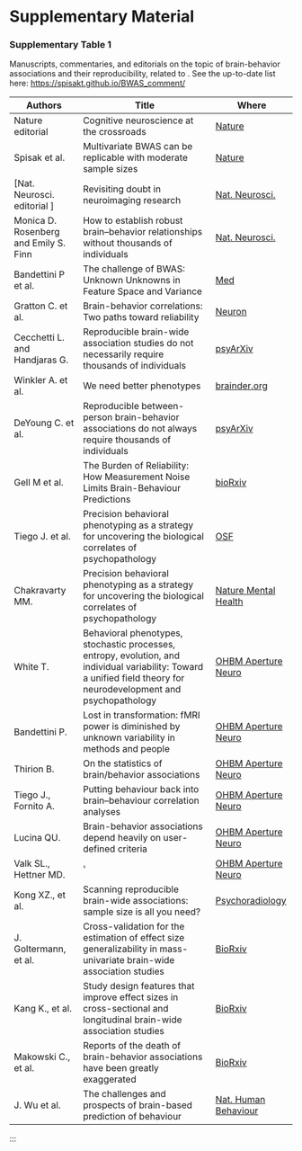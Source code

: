 # Supplementary Material

### Supplementary Table 1
Manuscripts, commentaries, and editorials on the topic of brain-behavior associations and their reproducibility, related to [](https://doi.org/10.1038/s41586-022-04492-9). See the up-to-date list here: https://spisakt.github.io/BWAS_comment/

| Authors                               | Title                                                                                                      | Where                                                                                                               |
|---------------------------------------|------------------------------------------------------------------------------------------------------------|---------------------------------------------------------------------------------------------------------------------|
| Nature editorial                 | Cognitive neuroscience at the crossroads                                                                  | [Nature](https://www.nature.com/articles/d41586-022-02283-w)      
|  Spisak et al.                      |      Multivariate BWAS can be replicable with moderate sample sizes | [Nature](https://doi.org/10.1038/s41586-023-05745-x) |
| [Nat. Neurosci. editorial ]         | Revisiting doubt in neuroimaging research                                                                  | [Nat. Neurosci.](https://doi.org/10.1038/s41593-022-01125-2)                                                |
| Monica D. Rosenberg and Emily S. Finn | How to establish robust brain–behavior relationships without thousands of individuals                      | [Nat. Neurosci.](https://doi.org/10.1038/s41593-022-01110-9)                                                |
| Bandettini P et al.                   | The challenge of BWAS: Unknown Unknowns in Feature Space and Variance                                      | [Med](http://www.thebrainblog.org/2022/07/04/the-challenge-of-bwas-unknown-unknowns-in-feature-space-and-variance/) |
| Gratton C. et al.                     | Brain-behavior correlations: Two paths toward reliability                                                  | [Neuron](https://doi.org/10.1016/j.neuron.2022.04.018)                                                |
| Cecchetti L. and Handjaras G.         | Reproducible brain-wide association studies do not necessarily require thousands of individuals     | [psyArXiv](10.31234/osf.io/c8xwe)                                                                              |
| Winkler A. et al.                     | We need better phenotypes                                                                                  | [brainder.org](https://brainder.org/2022/05/04/we-need-better-phenotypes/)                                          |
| DeYoung C. et al.                     | Reproducible between-person brain-behavior associations do not always require thousands of individuals                              | [psyArXiv](10.31234/osf.io/sfnmk)                                                                              |
| Gell M et al.                         | The Burden of Reliability: How Measurement Noise Limits Brain-Behaviour Predictions                        | [bioRxiv](https://doi.org/10.1101/2023.02.09.527898)                                             |
| Tiego J. et al.                       | Precision behavioral phenotyping as a strategy for uncovering the biological correlates of psychopathology | [OSF](10.31219/osf.io/geh6q)                                                                                        |
| Chakravarty MM.                       | Precision behavioral phenotyping as a strategy for uncovering the biological correlates of psychopathology | [Nature Mental Health](https://doi.org/10.1038/s44220-023-00057-5)            | 
| White T.                       | Behavioral phenotypes, stochastic processes, entropy, evolution, and individual variability: Toward a unified field theory for neurodevelopment and psychopathology | [OHBM Aperture Neuro](https://doi.org/10.52294/c900ce20-3ffd-4545-8c15-3ec532b2ee3b)            | 
| Bandettini P.                       | Lost in transformation: fMRI power is diminished by unknown variability in methods and people | [OHBM Aperture Neuro](10.52294/725139d7-0b8a-49dc-a81d-ba2ca64ff6d9)            | 
| Thirion B.                       | On the statistics of brain/behavior associations | [OHBM Aperture Neuro](10.52294/51f2e656-d4da-457e-851e-139131a68f14)           | 
| Tiego J., Fornito A.                     | Putting behaviour back into brain–behaviour correlation analyses | [OHBM Aperture Neuro](10.52294/2f9c5854-d10b-44ab-93fa-d485ef5b24f1)            | 
| Lucina QU.                     | Brain-behavior associations depend heavily on user-defined criteria | [OHBM Aperture Neuro](https://doi.org/10.52294/5ba14033-72bb-4915-81a3-fa221302818a) | 
| Valk SL., Hettner MD.                     |   ' | [OHBM Aperture Neuro](10.52294/de841a29-d684-4707-9042-5bbd3d764f84)            | 
| Kong XZ., et al.                   | Scanning reproducible brain-wide associations: sample size is all you need? | [Psychoradiology](https://doi.org/10.1093/psyrad/kkac010)            | 
| J. Goltermann, et al. | Cross-validation for the estimation of effect size generalizability in mass-univariate brain-wide association studies | [BioRxiv](https://doi.org/10.1101/2023.03.29.534696) | 
| Kang K., et al. | Study design features that improve effect sizes in cross-sectional and longitudinal brain-wide association studies | [BioRxiv](https://doi.org/10.1101/2023.05.29.542742) |
| Makowski C., et al. | Reports of the death of brain-behavior associations have been greatly exaggerated |[BioRxiv]( https://doi.org/10.1101/2023.06.16.545340) |
| J. Wu et al.  | The challenges and prospects of brain-based prediction of behaviour | [Nat. Human Behaviour](https://doi.org/10.1038/s41562-023-01670-1) | 

:::